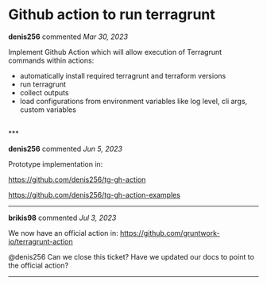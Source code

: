 # Github action to run terragrunt

**denis256** commented *Mar 30, 2023*

Implement Github Action which will allow execution of Terragrunt commands within actions:
 * automatically install required terragrunt and terraform versions
 * run terragrunt
 * collect outputs
 * load configurations from environment variables like log level, cli args, custom variables




<br />
***


**denis256** commented *Jun 5, 2023*

Prototype implementation in:

https://github.com/denis256/tg-gh-action

https://github.com/denis256/tg-gh-action-examples
***

**brikis98** commented *Jul 3, 2023*

We now have an official action in: https://github.com/gruntwork-io/terragrunt-action

@denis256 Can we close this ticket? Have we updated our docs to point to the official action?
***

